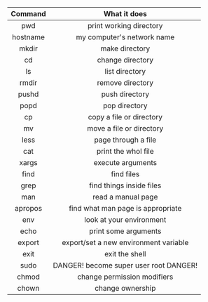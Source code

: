 | Command|What it does|
|:-------------:|:-------------:|
| pwd | print working directory|
| hostname  |my computer's network name |
| mkdir |make directory |
| cd  |change directory |
| ls  |list directory |
| rmdir |remove directory |
| pushd |push directory |
| popd  |pop directory |
| cp  |copy a file or directory |
| mv  |move a file or directory |
| less  |page through a file |
| cat |print the whol file |
| xargs |execute arguments |
| find  |find files |
| grep  |find things inside files |
| man |read a manual page |
| apropos |find what man page is appropriate |
| env |look at your environment |
| echo  |print some arguments |
| export  |export/set a new environment variable |
| exit  |exit the shell |
| sudo  |DANGER! become super user root DANGER! |
| chmod |change permission modifiers |
| chown |change ownership |

